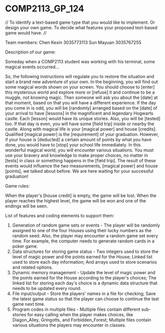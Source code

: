 # COMP2113_GP_124

//
To identify a text-based game type that you would like to implement. Or design your own game.
To decide what features your proposed text-based game would have.
//

Team members:
Chen Kexin  3035773113
Sun Mayuan  3035767255

Description of our game:

Someday when a COMP2113 student was working with his terminal, some magical events occurred...

So, the following instructions will regulate you to restore the situation and start a brand new adventure of your own. 
In the beginning, you will find out some magical words shown on your screen. You should choose to [enter] this mysterious world and explore more or [refuse] it and continue to be a muggle, not knowing magic. Then someone will ask you about the [date] at that moment, based on that you will have a different experience. If the day you come in is odd, you will be [randomly] arranged based on the [date] of your arrival to have [lessons] in the magnificent and legendary Hogwarts castle. Each [lesson] would have its unique stories. Also, you will be [tested] too. If that day is even, you will have some [field trip] inside or nearby the castle.
Along with magical life is your [magical power] and house [credits]. Qualified [magical power] is the [requirement] of your graduation. However, if your house is [deducted] a certain amount of points by what you have done, you would have to [stop] your school life immediately. In this wonderful magical world, you will encounter various situations. You must use your bravery and knowledge to make proper choices, no matter in [tests] in class or something happens in the [field trip]. The result of these events would influence the two measurements, [magical power] and house [points], we talked about before. We are here waiting for your successful graduation!


Game rules:


When the player's [house credit] is empty, the game will be lost. When the player reaches the highest level, the game will be won and one of the endings will be seen.


List of features and coding elements to support them:
1. Generation of random game sets or events - The player will be randomly assigned to one of the four Houses using their lucky numbers as the random seed. Also, the player may encounter a random game set every time. For example, the computer needs to generate random cards in a poker game. 
2. Data structures for storing game status - Two integers used to store the level of magic power and the points earned for the House; Linked list used to store each day information; And arrays used to store scenarios and related options. 
3. Dynamic memory management - Update the level of magic power and the points earned for the House according to the player's choices; The linked list for storing each day's choice is a dynamic data structure that needs to be updated every round. 
4. File input/output - Store the players' names in a file for checking; Save the latest game status so that the player can choose to continue the last game next time. 
5. Program codes in multiple files - Multiple files contain different sub-stories for easy calling when the player makes choices, like Diagon_Alley, Gringotts, and Forbidden_Forest; Multiple files contain various situations the players may encounter in classes.
